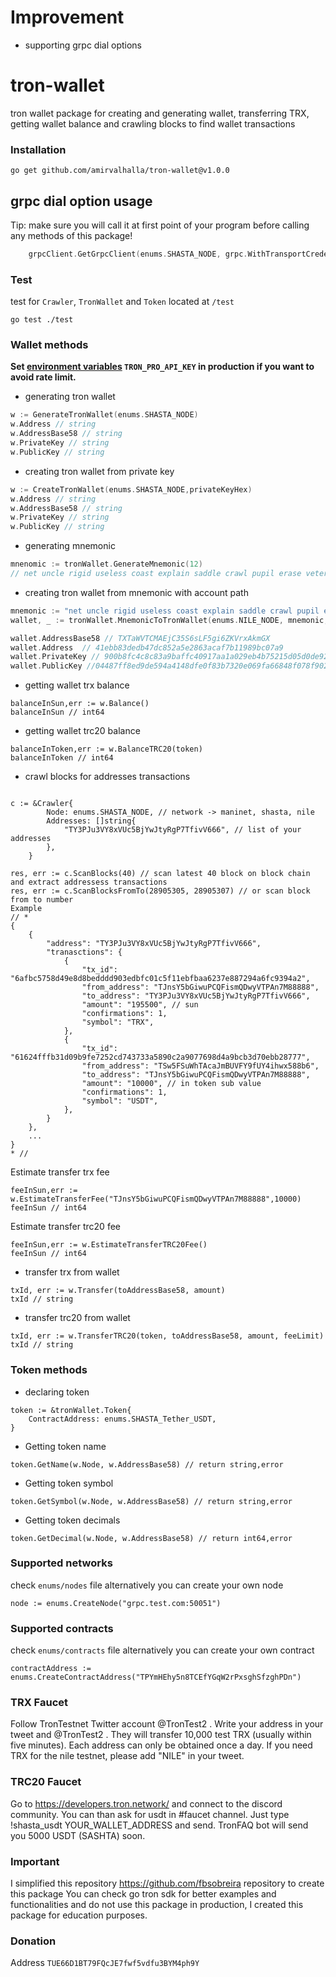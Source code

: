 # Improvement

- supporting grpc dial options

# tron-wallet

tron wallet package for creating and generating wallet, transferring TRX, getting wallet balance and crawling blocks to find wallet transactions

### Installation

```
go get github.com/amirvalhalla/tron-wallet@v1.0.0
```

## grpc dial option usage
Tip: make sure you will call it at first point of your program before calling any methods of this package!

```go
	grpcClient.GetGrpcClient(enums.SHASTA_NODE, grpc.WithTransportCredentials(insecure.NewCredentials()))
```

### Test

test for `Crawler`, `TronWallet` and `Token` located at `/test`

```
go test ./test
```

### Wallet methods

**Set [environment variables](https://developers.tron.network/reference/select-network) `TRON_PRO_API_KEY` in production if you want to avoid rate limit.**

- generating tron wallet

```go
w := GenerateTronWallet(enums.SHASTA_NODE)
w.Address // string
w.AddressBase58 // string
w.PrivateKey // string
w.PublicKey // string
```

- creating tron wallet from private key

```go
w := CreateTronWallet(enums.SHASTA_NODE,privateKeyHex)
w.Address // string
w.AddressBase58 // string
w.PrivateKey // string
w.PublicKey // string
```

- generating mnemonic

```go
mnenomic := tronWallet.GenerateMnemonic(12)
// net uncle rigid useless coast explain saddle crawl pupil erase veteran slender
```

- creating tron wallet from mnemonic with account path

```go
mnemonic := "net uncle rigid useless coast explain saddle crawl pupil erase veteran slender"
wallet, _ := tronWallet.MnemonicToTronWallet(enums.NILE_NODE, mnemonic, "m/44'/195'/3'/0/1", "")

wallet.AddressBase58 // TXTaWVTCMAEjC35S6sLF5gi6ZKVrxAkmGX
wallet.Address  // 41ebb83dedb47dc852a5e2863acaf7b11989bc07a9
wallet.PrivateKey // 900b8fc4c8c83a9baffc40917aa1a029eb4b75215d05d0de92e365b907f27c22
wallet.PublicKey //04487ff8ed9de594a4148dfe0f83b7320e069fa66848f078f90270b695022c671af47417004b4cdd53487e8def2ebb6fe696fd883e48d68a0ed1bed9a3459f4a01
```

- getting wallet trx balance

```
balanceInSun,err := w.Balance()
balanceInSun // int64
```

- getting wallet trc20 balance

```
balanceInToken,err := w.BalanceTRC20(token)
balanceInToken // int64
```

- crawl blocks for addresses transactions

```

c := &Crawler{
		Node: enums.SHASTA_NODE, // network -> maninet, shasta, nile
		Addresses: []string{
			"TY3PJu3VY8xVUc5BjYwJtyRgP7TfivV666", // list of your addresses
		},
	}

res, err := c.ScanBlocks(40) // scan latest 40 block on block chain and extract addressess transactions
res, err := c.ScanBlocksFromTo(28905305, 28905307) // or scan block from to number
Example
// *
{
    {
        "address": "TY3PJu3VY8xVUc5BjYwJtyRgP7TfivV666",
        "tranasctions": {
            {
                "tx_id": "6afbc5758d49e8d8bedddd903edbfc01c5f11ebfbaa6237e887294a6fc9394a2",
                "from_address": "TJnsY5bGiwuPCQFismQDwyVTPAn7M88888",
                "to_address": "TY3PJu3VY8xVUc5BjYwJtyRgP7TfivV666",
                "amount": "195500", // sun
                "confirmations": 1,
                "symbol": "TRX",
            },
            {
                "tx_id": "61624fffb31d09b9fe7252cd743733a5890c2a9077698d4a9bcb3d70ebb28777",
                "from_address": "TSw5FSuWhTAcaJmBUVFY9fUY4ihwx588b6",
                "to_address": "TJnsY5bGiwuPCQFismQDwyVTPAn7M88888",
                "amount": "10000", // in token sub value
                "confirmations": 1,
                "symbol": "USDT",
            },
        }
    },
    ...
}
* //

```

Estimate transfer trx fee

```
feeInSun,err := w.EstimateTransferFee("TJnsY5bGiwuPCQFismQDwyVTPAn7M88888",10000)
feeInSun // int64
```

Estimate transfer trc20 fee

```
feeInSun,err := w.EstimateTransferTRC20Fee()
feeInSun // int64
```

- transfer trx from wallet

```
txId, err := w.Transfer(toAddressBase58, amount)
txId // string
```

- transfer trc20 from wallet

```
txId, err := w.TransferTRC20(token, toAddressBase58, amount, feeLimit)
txId // string
```

### Token methods

- declaring token

```
token := &tronWallet.Token{
    ContractAddress: enums.SHASTA_Tether_USDT,
}
```

- Getting token name

```
token.GetName(w.Node, w.AddressBase58) // return string,error
```

- Getting token symbol

```
token.GetSymbol(w.Node, w.AddressBase58) // return string,error
```

- Getting token decimals

```
token.GetDecimal(w.Node, w.AddressBase58) // return int64,error
```

### Supported networks

check `enums/nodes` file
alternatively you can create your own node

```
node := enums.CreateNode("grpc.test.com:50051")
```

### Supported contracts

check `enums/contracts` file
alternatively you can create your own contract

```
contractAddress := enums.CreateContractAddress("TPYmHEhy5n8TCEfYGqW2rPxsghSfzghPDn")
```

### TRX Faucet

Follow TronTestnet Twitter account
@TronTest2
.
Write your address in your tweet and
@TronTest2
.
They will transfer 10,000 test TRX (usually within five minutes).
Each address can only be obtained once a day.
If you need TRX for the nile testnet, please add "NILE" in your tweet.

### TRC20 Faucet

Go to https://developers.tron.network/ and connect to the discord community.
You can than ask for usdt in #faucet channel.
Just type !shasta_usdt YOUR_WALLET_ADDRESS and send. TronFAQ bot will send you 5000 USDT (SASHTA) soon.

### Important

I simplified this repository https://github.com/fbsobreira repository to create this package
You can check go tron sdk for better examples and functionalities
and do not use this package in production, I created this package for education purposes.

### Donation

Address `TUE66D1BT79FQcJE7fwf5vdfu3BYM4ph9Y`
